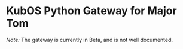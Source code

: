 # KubOS Python Gateway for Major Tom

*Note:* The gateway is currently in Beta, and is not well documented.
